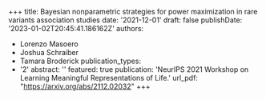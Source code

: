 +++
title: Bayesian nonparametric strategies for power maximization in rare variants association studies
date: '2021-12-01'
draft: false
publishDate: '2023-01-02T20:45:41.186162Z'
authors:
- Lorenzo Masoero
- Joshua Schraiber
- Tamara Broderick
publication_types:
- '2'
abstract: ''
featured: true
publication: 'NeurIPS 2021 Workshop on Learning Meaningful Representations of Life.'
url_pdf: "https://arxiv.org/abs/2112.02032"
+++